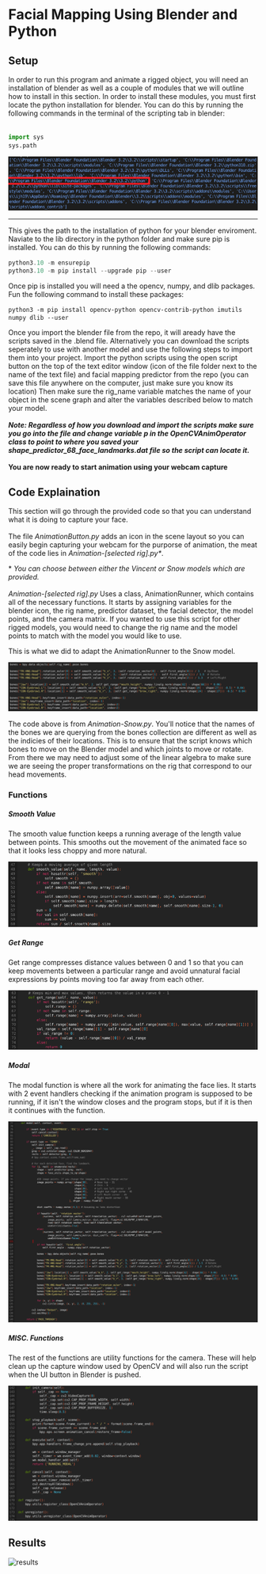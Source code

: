 # Facial Mapping Using Blender and Python

## Setup

In order to run this program and animate a rigged object, you will need an installation of blender as well as a couple of modules that we will outline how to install in this section. In order to install these modules, you must first locate the python installation for blender. You can do this by running the following commands in the terminal of the scripting tab in blender:
<br />
<br />

```python
import sys
sys.path
```

![sys.path](images/img3.PNG)

<hr />

This gives the path to the installation of python for your blender enviroment. Naviate to the lib directory in the python folder and make sure pip is installed. You can do this by running the following commands:

```powershell
python3.10 -m ensurepip
python3.10 -m pip install --upgrade pip --user
```

Once pip is installed you will need a the opencv, numpy, and dlib packages. Fun the following command to install these packages:

```
python3 -m pip install opencv-python opencv-contrib-python imutils numpy dlib --user
```

Once you import the blender file from the repo, it will aready have the scripts saved in the .blend file. Alternatively you can download the scripts seperately to use with another model and use the following steps to import them into your project. Import the python scripts using the open script button on the top of the text editor window (icon of the file folder next to the name of the text file) and facial mapping predictor from the repo (you can save this file anywhere on the computer, just make sure you know its location) Then make sure the rig_name variable matches the name of your object in the scene graph and alter the variables described below to match your model.
<br />
<br />
***Note: Regardless of how you download and import the scripts make sure you go into the file and change variable p in the OpenCVAnimOperator class to point to where you saved your *shape_predictor_68_face_landmarks.dat* file so the script can locate it.***
<br />
<br />
**You are now ready to start animation using your webcam capture**

## Code Explaination

This section will go through the provided code so that you can understand what it is doing to capture your face.
<br />
<br />
The file *AnimationButton.py* adds an icon in the scene layout so you can easily begin capturing your webcam for the purporse of animation, the meat of the code lies in *Animation-[selected rig].py\**.

\* *You can choose between either the Vincent or Snow models which are provided.*
<br />
<br />
*Animation-[selected rig].py* Uses a class, AnimationRunner, which contains all of the necessary functions. It starts by assigning variables for the blender icon, the rig name, predictor dataset, the facial detector, the model points, and the camera matrix. If you wanted to use this script for other rigged models, you would need to change the rig name and the model points to match with the model you would like to use.

This is what we did to adapt the AnimationRunner to the Snow model.

![bones-code](images/img1.PNG)

The code above is from *Animation-Snow.py*. You'll notice that the names of the bones we are querying from the bones collection are different as well as the indicies of their locations. This is to ensure that the script knows which bones to move on the Blender model and which joints to move or rotate. From there we may need to adjust some of the linear algebra to make sure we are seeing the proper transformations on the rig that correspond to our head movements.

### Functions

##### Smooth Value

The smooth value function keeps a running average of the length value between points. This smooths out the movement of the animated face so that it looks less choppy and more natural.

![smooth-value](images/img4.png)

##### Get Range

Get range compresses distance values between 0 and 1 so that you can keep movements between a particular range and avoid unnatural facial expressions by points moving too far away from each other.

![get-range](images/img5.png)

##### Modal

The modal function is where all the work for animating the face lies. It starts with 2 event handlers checking if the animation program is supposed to be running, if it isn't the window closes and the program stops, but if it is then it continues with the function.

![modal](images/img6.png)

##### MISC. Functions

The rest of the functions are utility functions for the camera. These will help clean up the capture window used by OpenCV and will also run the script when the UI button in Blender is pushed.

![misc](images/img7.PNG)

## Results

![results](images/Animation.gif)